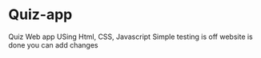 # Quiz-app
Quiz Web app
USing Html, CSS, Javascript
Simple testing is off website is done you can add changes
